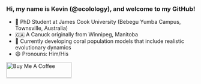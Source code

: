 ### Hi, my name is Kevin (@ecolology), and welcome to my GitHub!


- :kangaroo: PhD Student at James Cook University (Bebegu Yumba Campus, Townsville, Australia)
- :canada: A Canuck originally from Winnipeg, Manitoba 
- :tropical_fish: Currently developing coral population models that include realistic evolutionary dynamics
- 😄 Pronouns: Him/His

<a href="https://www.buymeacoffee.com/ecolology" target="_blank"><img src="https://www.buymeacoffee.com/assets/img/custom_images/orange_img.png" alt="Buy Me A Coffee" style="height: 41px !important;width: 174px !important;box-shadow: 0px 3px 2px 0px rgba(190, 190, 190, 0.5) !important;-webkit-box-shadow: 0px 3px 2px 0px rgba(190, 190, 190, 0.5) !important;" ></a>


